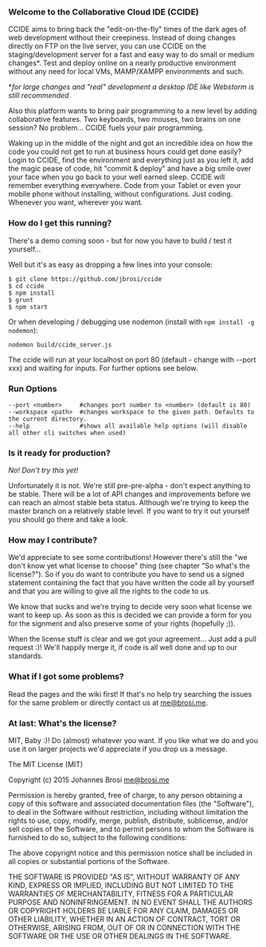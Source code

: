 ### Welcome to the Collaborative Cloud IDE (CCIDE)

CCIDE aims to bring back the "edit-on-the-fly" times of the dark ages of web development without their creepiness. Instead of doing changes directly on FTP on the live server, you can use CCIDE on the staging/development server for a fast and easy way to do small or medium changes*. Test and deploy online on a nearly productive environment without any need for local VMs, MAMP/XAMPP environments and such.

*_for large changes and "real" development a desktop IDE like Webstorm is still recommended_

Also this platform wants to bring pair programming to a new level by adding collaborative features. Two keyboards, two mouses, two brains on one session? No problem... CCIDE fuels your pair programming.

Waking up in the middle of the night and got an incredible idea on how the code you could not get to run at business hours could get done easily? Login to CCIDE, find the environment and everything just as you left it, add the magic pease of code, hit "commit & deploy" and have a big smile over your face when you go back to your well earned sleep. CCIDE will remember everything everywhere. Code from your Tablet or even your mobile phone without installing, without configurations. Just coding. Whenever you want, wherever you want.


### How do I get this running?

There's a demo coming soon - but for now you have to build / test it yourself...

Well but it's as easy as dropping a few lines into your console:

```
$ git clone https://github.com/jbrosi/ccide
$ cd ccide
$ npm install
$ grunt
$ npm start
```

Or when developing / debugging use nodemon (install with `npm install -g nodemon`):
```
nodemon build/ccide_server.js
```

The ccide will run at your localhost on port 80 (default - change with --port xxx) and waiting for inputs. 
For further options see below.

### Run Options

```
--port <number>     #changes port number to <number> (default is 80)
--workspace <path>  #changes workspace to the given path. Defaults to the current directory.
--help              #shows all available help options (will disable all other cli switches when used)
```

### Is it ready for production?

_No! Don't try this yet!_

Unfortunately it is not. We're still pre-pre-alpha - don't expect anything to be stable. There will be a lot of API
changes and improvements before we can reach an almost stable beta status. Although we're trying to keep the master
branch on a relatively stable level. If you want to try it out yourself you should go there and take a look.

### How may I contribute?

We'd appreciate to see some contributions! However there's still the "we don't know yet what license to choose" thing (see chapter "So what's the license?"). So if you do want to contribute you have to send us a signed statement containing the fact that you have written the code all by yourself and that you are willing to give all the rights to the code to us.

We know that sucks and we're trying to decide very soon what license we want to keep up. As soon as this is decided we can provide a form for you for the signment and also preserve some of your rights (hopefully ;)).

When the license stuff is clear and we got your agreement... Just add a pull request :)! We'll happily merge it, if code is all well done and up to our standards.

### What if I got some problems?

Read the pages and the wiki first! If that's no help try searching the issues for the same problem or directly contact us at me@brosi.me.


### At last: What's the license?

MIT, Baby :)! Do (almost) whatever you want. If you like what we do and you use it on larger projects we'd appreciate
if you drop us a message.

The MIT License (MIT)

Copyright (c) 2015 Johannes Brosi <me@brosi.me>

Permission is hereby granted, free of charge, to any person obtaining a copy
of this software and associated documentation files (the "Software"), to deal
in the Software without restriction, including without limitation the rights
to use, copy, modify, merge, publish, distribute, sublicense, and/or sell
copies of the Software, and to permit persons to whom the Software is
furnished to do so, subject to the following conditions:

The above copyright notice and this permission notice shall be included in
all copies or substantial portions of the Software.

THE SOFTWARE IS PROVIDED "AS IS", WITHOUT WARRANTY OF ANY KIND, EXPRESS OR
IMPLIED, INCLUDING BUT NOT LIMITED TO THE WARRANTIES OF MERCHANTABILITY,
FITNESS FOR A PARTICULAR PURPOSE AND NONINFRINGEMENT. IN NO EVENT SHALL THE
AUTHORS OR COPYRIGHT HOLDERS BE LIABLE FOR ANY CLAIM, DAMAGES OR OTHER
LIABILITY, WHETHER IN AN ACTION OF CONTRACT, TORT OR OTHERWISE, ARISING FROM,
OUT OF OR IN CONNECTION WITH THE SOFTWARE OR THE USE OR OTHER DEALINGS IN
THE SOFTWARE.